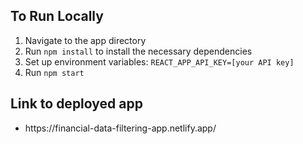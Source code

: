 <h2> To Run Locally </h2>
<ol>
    <li>Navigate to the app directory</li>
    <li>Run <code>npm install</code> to install the necessary dependencies</li>
    <li>Set up environment variables: <code>REACT_APP_API_KEY=[your API key]</code></li>
    <li>Run <code>npm start</code></li>
</ol>

<h2> Link to deployed app </h2>
<ul>
    <li> https://financial-data-filtering-app.netlify.app/ </li>
</ul>
